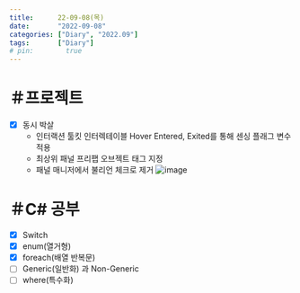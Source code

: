 ```yaml
---
title:      22-09-08(목)
date:       "2022-09-08"
categories: ["Diary", "2022.09"]
tags:       ["Diary"]
# pin:        true
---
```


# ＃프로젝트
- [x] 동시 박살
  - 인터랙션 툴킷 인터렉테이블 Hover Entered, Exited를 통해 센싱 플래그 변수 적용
  - 최상위 패널 프리팹 오브젝트 태그 지정
  - 패널 매니저에서 불리언 체크로 제거
  ![image](https://user-images.githubusercontent.com/85896566/189053828-f97c300a-1623-4c42-a137-aab06421d87e.png)

# ＃C# 공부
- [x] Switch
- [x] enum(열거형)
- [x] foreach(배열 반복문)
- [ ] Generic(일반화) 과 Non-Generic
- [ ] where(특수화)